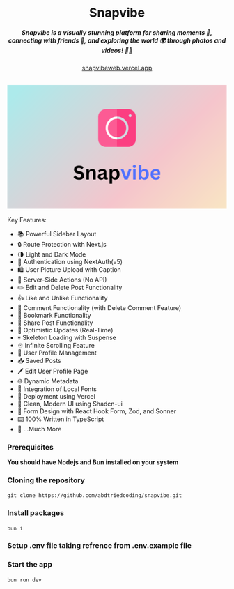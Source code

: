 <div align="center">
    <h1 align="center">Snapvibe</h1>
    <h5>Snapvibe is a visually stunning platform for sharing moments 📸, connecting with friends 🤝, and exploring the world 🌍 through photos and videos! 🎥✨</h5>
</div>

<div align="center">
  <a href="https://snapvibeweb.vercel.app">snapvibeweb.vercel.app</a>
</div>
<br/>

![Thumbnail](/public/thumbnail.png)

Key Features:

- 📚 Powerful Sidebar Layout
- 🔒 Route Protection with Next.js
- 🌗 Light and Dark Mode
- 🔑 Authentication using NextAuth(v5)
- 🛍️ User Picture Upload with Caption
- 💼 Server-Side Actions (No API)
- ✏️ Edit and Delete Post Functionality
- 👍 Like and Unlike Functionality
- 💬 Comment Functionality (with Delete Comment Feature)
- 🔖 Bookmark Functionality
- 🚀 Share Post Functionality
- 🔄 Optimistic Updates (Real-Time)
- 💀 Skeleton Loading with Suspense
- ♾️ Infinite Scrolling Feature
- 👤 User Profile Management
- 📥 Saved Posts
- 🖊️ Edit User Profile Page
- 🌐 Dynamic Metadata
- 🔡 Integration of Local Fonts
- 🚀 Deployment using Vercel
- 🌟 Clean, Modern UI using Shadcn-ui
- 📝 Form Design with React Hook Form, Zod, and Sonner
- ⌨️ 100% Written in TypeScript
- 🎁 ...Much More
 
### Prerequisites

**You should have Nodejs and Bun installed on your system**

### Cloning the repository

```shell
git clone https://github.com/abdtriedcoding/snapvibe.git
```

### Install packages

```shell
bun i
```

### Setup .env file taking refrence from .env.example file

### Start the app

```shell
bun run dev
```
